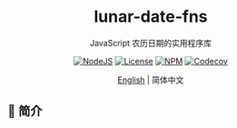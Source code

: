 <div align="center">

<h1>lunar-date-fns</h1>

JavaScript 农历日期的实用程序库

[![NodeJS](https://img.shields.io/node/v/%40kabeep%2Flunar-date-fns?color=lightseagreen)](https://nodejs.org/docs/latest/api/)
[![License](https://img.shields.io/github/license/kabeep/lunar-date-fns?color=slateblue)](LICENSE)
[![NPM](https://img.shields.io/npm/d18m/%40kabeep%2Flunar-date-fns?color=cornflowerblue)](https://www.npmjs.com/package/@kabeep/lunar-date-fns)
[![Codecov](https://img.shields.io/codecov/c/github/kabeep/lunar-date-fns?logo=codecov&color=mediumvioletred)](https://codecov.io/gh/kabeep/lunar-date-fns)

[English](README.md) | 简体中文

</div>

## 📖 简介
